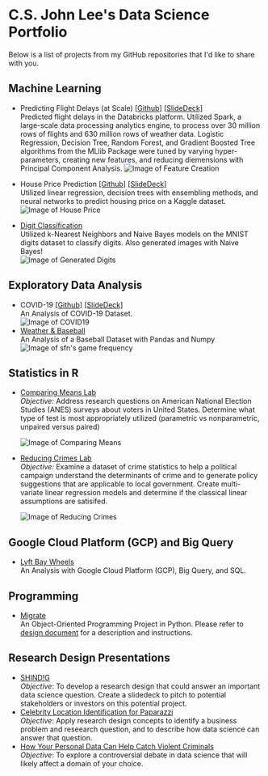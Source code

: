 # C.S. John Lee's Data Science Portfolio
  
Below is a list of projects from my GitHub repositories that I'd like to share with you.

## Machine Learning 
- Predicting Flight Delays (at Scale) [[Github]](www.google.com) [[SlideDeck]](https://docs.google.com/presentation/d/1VkYIzGgzorXwzKhASuqDeq1tBfVdYDn3LabyfhQdw64/edit?usp=sharing)   
Predicted flight delays in the Databricks platform. Utilized Spark, a large-scale data processing analytics engine, to process over 30 million rows of flights and 630 million rows of weather data. Logistic Regression, Decision Tree, Random Forest, and Gradient Boosted Tree algorithms from the MLlib Package were tuned by varying hyper-parameters, creating new features, and reducing diemensions with Principal Component Analysis. 
![Image of Feature Creation](https://raw.githubusercontent.com/CSJohnLee/projects_ucb_mids/master/Images/PriorFlight.PNG)


- House Price Prediction [[Github]](https://github.com/CSJohnLee/projects_ucb_mids/tree/master/house_price_prediction) [[SlideDeck]](https://docs.google.com/presentation/d/1B8kliL58PaSFKafOiJD0OPBr-FkByLgqiz3M6acir3o/edit?usp=sharing)    
  Utilized linear regression, decision trees with ensembling methods, and neural networks to predict housing price on a Kaggle dataset.  
  ![Image of House Price](https://raw.githubusercontent.com/CSJohnLee/projects_ucb_mids/master/Images/house_price_predict.PNG)  


- [Digit Classification](https://github.com/CSJohnLee/projects_ucb_mids/tree/master/digit_classification)  
  Utilized k-Nearest Neighbors and Naive Bayes models on the MNIST digits dataset to classify digits. Also generated images with Naive Bayes!  
  ![Image of Generated Digits](https://raw.githubusercontent.com/CSJohnLee/projects_ucb_mids/master/Images/generated_images.png)  
  
## Exploratory Data Analysis 
- COVID-19 [[Github]](https://github.com/CSJohnLee/COVID19_Project) [[SlideDeck]](https://docs.google.com/presentation/d/1z9M6WjM0kyZV0tBjC2mafpYZLWmoRZ9VFko0kUA46zE/edit?usp=sharing)    
  An Analysis of COVID-19 Dataset.  
  ![Image of COVID19](https://github.com/CSJohnLee/projects_ucb_mids/blob/master/Images/covid19.png?raw=true)   
- [Weather & Baseball](https://github.com/CSJohnLee/projects_ucb_mids/tree/master/Weather_Baseball_Data_Analysis_with_Pandas_and_Numpy)  
  An Analysis of a Baseball Dataset with Pandas and Numpy  
  ![Image of sfn's game frequency](https://github.com/CSJohnLee/projects_ucb_mids/blob/master/Images/weather_baseball.png?raw=true)

## Statistics in R 
- [Comparing Means Lab](https://github.com/CSJohnLee/projects_ucb_mids/tree/master/comparing_means_lab)  
   *Objective:* Address research questions on American National Election Studies (ANES) surveys about voters in United States. Determine what type of test is most appropriately utilized (parametric vs nonparametric, unpaired versus paired)  
   
   ![Image of Comparing Means](https://github.com/CSJohnLee/projects_ucb_mids/blob/master/Images/comparing_means.PNG?raw=true)  
     
- [Reducing Crimes Lab](https://github.com/CSJohnLee/projects_ucb_mids/tree/master/reducing_crimes_lab)  
   *Objective:* Examine a dataset of crime statistics to help a political campaign understand the determinants of crime and to generate policy suggestions that are applicable to local government. Create multi-variate linear regression models and determine if the classical linear assumptions are satisifed.   
     
   ![Image of Reducing Crimes](https://github.com/CSJohnLee/projects_ucb_mids/blob/master/Images/reducing_crime.PNG?raw=true)

## Google Cloud Platform (GCP) and Big Query
- [Lyft Bay Wheels](https://github.com/CSJohnLee/projects_ucb_mids/tree/master/lyft_bay_wheels_data_analysis)  
  An Analysis with Google Cloud Platform (GCP), Big Query, and SQL.

## Programming
- [Migrate](https://github.com/CSJohnLee/projects_ucb_mids/tree/master/Migrate_An_OOP_Project)  
  An Object-Oriented Programming Project in Python. Please refer to [design document](https://github.com/CSJohnLee/projects_ucb_mids/blob/master/Migrate_An_OOP_Project/Design_Doc_CSJL_Final.pdf) for a description and instructions. 

## Research Design Presentations
- [SHIND!G](https://github.com/CSJohnLee/projects_ucb_mids/blob/master/Research_Design_Presentations/SHIND!G.pptx)    
   *Objective*: To develop a research design that could answer an important data science question. Create a slidedeck to pitch to potential stakeholders or investors on this potential project.
- [Celebrity Location Identification for Paparazzi](https://github.com/CSJohnLee/projects_ucb_mids/blob/master/Research_Design_Presentations/Celebrity_Location_Identification_for_Paparazzi.pptx)   
   *Objective*: Apply research design concepts to identify a business problem and reseearch question, and to describe how data science can answer that question.
- [How Your Personal Data Can Help Catch Violent Criminals](https://github.com/CSJohnLee/projects_ucb_mids/blob/master/Research_Design_Presentations/How_Your_Personal_Data_Can_Help_Catch_Violent_Criminals.pptx)  
   *Objective*: To explore a controversial debate in data science that will likely affect a domain of your choice. 





















